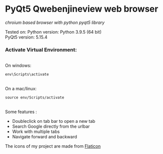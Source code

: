 # PyQt5 Qwebenjineview web browser
*chroium based browser with python pyqt5 library*

Tested on:
Python version: Python 3.9.5 (64 bit)<br>
PyQt5 version: 5.15.4

<h3>Activate Virtual Environment:</h3>
<br>
On windows:

```
env\Scripts\activate
```

<br>
On a mac/linux:

```
source env/Scripts/activate
```

<br>
Some features :
<ul>
  <li>Doubleclick on tab bar to open a new tab</li>
  <li>Search Google directly from the urlbar</li>
  <li>Work with multiple tabs</li>
  <li>Navigate forward and backward</li>
</ul>



The icons of my project are made from <a href="http://www.flaticon.com/">Flaticon</a>
